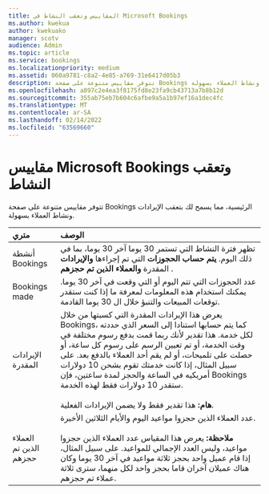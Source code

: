 ```yaml
---
title: المقاييس وتعقب النشاط في Microsoft Bookings
ms.author: kwekua
author: kwekuako
manager: scotv
audience: Admin
ms.topic: article
ms.service: bookings
ms.localizationpriority: medium
ms.assetid: 060a9781-c8a2-4e85-a769-31e6417d05b3
description: تتوفر مقاييس متنوعة على صفحة Bookings الرئيسية، مما يسمح لك بتعقب الإيرادات ونشاط العملاء بسهولة.
ms.openlocfilehash: a897c2e4ea3f8175fd8e23fa9cb43713a7b8b12d
ms.sourcegitcommit: 355ab75eb7b604c6afbe9a5a1b97ef16a1dec4fc
ms.translationtype: MT
ms.contentlocale: ar-SA
ms.lasthandoff: 02/14/2022
ms.locfileid: "63569660"
---
```

# <a name="microsoft-bookings-metrics-and-activity-tracking"></a>مقاييس Microsoft Bookings وتعقب النشاط

تتوفر مقاييس متنوعة على صفحة Bookings الرئيسية، مما يسمح لك بتعقب الإيرادات ونشاط العملاء بسهولة.

| متري | الوصف |
|:---|:---|
| أنشطة Bookings | تظهر فترة النشاط التي تستمر 30 يوما آخر 30 يوما، بما في ذلك اليوم. **يتم حساب الحجوزات** التي تم إجراءها **والإيرادات** المقدرة **والعملاء الذين تم حجزهم** . |
| Bookings made | عدد الحجوزات التي تتم اليوم أو التي وقعت في آخر 30 يوما. يمكنك استخدام هذه المعلومات لمعرفة ما إذا كنت ستقدر توقعات المبيعات والتنبؤ خلال ال 30 يوما القادمة. |
| الإيرادات المقدرة | يعرض هذا الإيرادات المقدرة التي كسبتها من خلال Bookings، كما يتم حسابها استنادا إلى السعر الذي حددته لكل خدمة. هذا تقدير لأنك ربما قمت بدفع رسوم مختلفة في وقت الخدمة، أو تم تعيين الرسم على رسوم كل ساعة، أو حصلت على تلميحات، أو لم يقم أحد العملاء بالدفع بعد. على سبيل المثال، إذا كانت خدمتك تقوم بشحن 10 دولارات أمريكيه في الساعة والحجز لمدة ساعتين، فإن Bookings ستقدر 10 دولارات فقط لهذه الخدمة.<br/><br/>**هام:** هذا تقدير فقط ولا يضمن الإيرادات الفعلية. |
| العملاء الذين تم حجزهم | عدد العملاء الذين حجزوا مواعيد اليوم والأيام الثلاثين الأخيرة.<br/><br/>**ملاحظة:** يعرض هذا المقياس عدد العملاء الذين حجزوا مواعيد، وليس العدد الإجمالي للمواعيد. على سبيل المثال، إذا قام عميل واحد بحجز ثلاثة مواعيد في آخر 30 يوما وكان هناك عميلان آخران قاما بحجز واحد لكل منهما، سترى ثلاثة عملاء تم حجزهم. |
